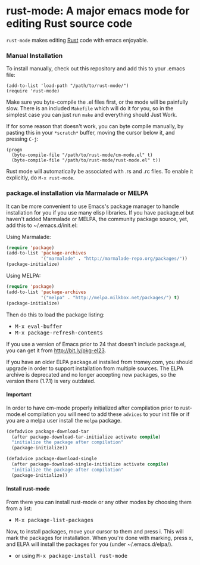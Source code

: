 rust-mode: A major emacs mode for editing Rust source code
==========================================================

`rust-mode` makes editing [Rust](http://rust-lang.org) code with emacs
enjoyable.


### Manual Installation

To install manually, check out this repository and add this to your .emacs
file:

    (add-to-list 'load-path "/path/to/rust-mode/")
    (require 'rust-mode)

Make sure you byte-compile the .el files first, or the mode will be
painfully slow. There is an included `Makefile` which will do it for
you, so in the simplest case you can just run `make` and everything
should Just Work.

If for some reason that doesn't work, you can byte compile manually,
by pasting this in your `*scratch*` buffer, moving the cursor below
it, and pressing `C-j`:

    (progn
      (byte-compile-file "/path/to/rust-mode/cm-mode.el" t)
      (byte-compile-file "/path/to/rust-mode/rust-mode.el" t))

Rust mode will automatically be associated with .rs and .rc files. To
enable it explicitly, do `M-x rust-mode`.

### package.el installation via Marmalade or MELPA

It can be more convenient to use Emacs's package manager to handle
installation for you if you use many elisp libraries. If you have
package.el but haven't added Marmalade or MELPA, the community package source,
yet, add this to ~/.emacs.d/init.el:

Using Marmalade:

```lisp
(require 'package)
(add-to-list 'package-archives
             '("marmalade" . "http://marmalade-repo.org/packages/"))
(package-initialize)
```

Using MELPA:

```lisp
(require 'package)
(add-to-list 'package-archives
             '("melpa" . "http://melpa.milkbox.net/packages/") t)
(package-initialize)
```

Then do this to load the package listing:

* <kbd>M-x eval-buffer</kbd>
* <kbd>M-x package-refresh-contents</kbd>

If you use a version of Emacs prior to 24 that doesn't include
package.el, you can get it from http://bit.ly/pkg-el23.

If you have an older ELPA package.el installed from tromey.com, you
should upgrade in order to support installation from multiple sources.
The ELPA archive is deprecated and no longer accepting new packages,
so the version there (1.7.1) is very outdated.

#### Important

In order to have cm-mode properly initialized after compilation prior
to rust-mode.el compilation you will need to add these `advices` to
your init file or if you are a melpa user install the `melpa` package.

```lisp
(defadvice package-download-tar
  (after package-download-tar-initialize activate compile)
  "initialize the package after compilation"
  (package-initialize))

(defadvice package-download-single
  (after package-download-single-initialize activate compile)
  "initialize the package after compilation"
  (package-initialize))
```

#### Install rust-mode

From there you can install rust-mode or any other modes by choosing
them from a list:

* <kbd>M-x package-list-packages</kbd>

Now, to install packages, move your cursor to them and press i. This
will mark the packages for installation. When you're done with
marking, press x, and ELPA will install the packages for you (under
~/.emacs.d/elpa/).

* or using <kbd>M-x package-install rust-mode
